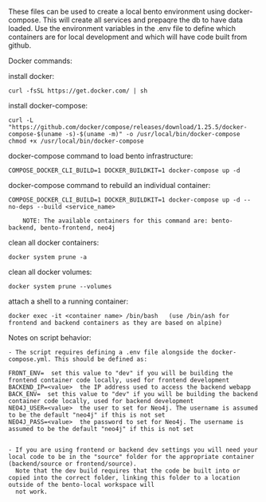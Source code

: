 These files can be used to create a local bento environment using docker-compose. This will create all services and prepaqre the db to have data loaded.
Use the environment variables in the .env file to define which containers are for local development and which will have code built from github.

Docker commands:

install docker:

	curl -fsSL https://get.docker.com/ | sh

install docker-compose:

	curl -L "https://github.com/docker/compose/releases/download/1.25.5/docker-compose-$(uname -s)-$(uname -m)" -o /usr/local/bin/docker-compose
	chmod +x /usr/local/bin/docker-compose


docker-compose command to load bento infrastructure:

	COMPOSE_DOCKER_CLI_BUILD=1 DOCKER_BUILDKIT=1 docker-compose up -d

docker-compose command to rebuild an individual container:

	COMPOSE_DOCKER_CLI_BUILD=1 DOCKER_BUILDKIT=1 docker-compose up -d --no-deps --build <service_name>
	
		NOTE: The available containers for this command are: bento-backend, bento-frontend, neo4j



clean all docker containers:

	docker system prune -a

clean all docker volumes:

	docker system prune --volumes

attach a shell to a running container:

	docker exec -it <container name> /bin/bash   (use /bin/ash for frontend and backend containers as they are based on alpine)


Notes on script behavior:

	- The script requires defining a .env file alongside the docker-compose.yml. This should be defined as:

	FRONT_ENV=  set this value to "dev" if you will be building the frontend container code locally, used for frontend development
	BACKEND_IP=<value>  the IP address used to access the backend webapp
	BACK_ENV=  set this value to "dev" if you will be building the backend container code locally, used for backend development
	NEO4J_USER=<value>  the user to set for Neo4j. The username is assumed to be the default "neo4j" if this is not set
	NEO4J_PASS=<value>  the password to set for Neo4j. The username is assumed to be the default "neo4j" if this is not set


	- If you are using frontend or backend dev settings you will need your local code to be in the "source" folder for the appropriate container (backend/source or frontend/source).
	  Note that the dev build requires that the code be built into or copied into the correct folder, linking this folder to a location outside of the bento-local workspace will
	  not work. 